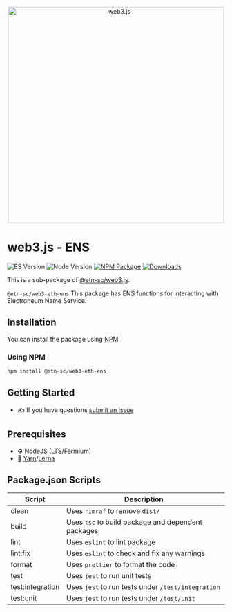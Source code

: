 <p align="center">
  <img src="assets/logo/web3js.jpg" width="500" alt="web3.js" />
</p>

# web3.js - ENS

![ES Version](https://img.shields.io/badge/ES-2020-yellow)
![Node Version](https://img.shields.io/badge/node-14.x-green)
[![NPM Package][npm-image]][npm-url]
[![Downloads][downloads-image]][npm-url]

This is a sub-package of [@etn-sc/web3.js][repo].

`@etn-sc/web3-eth-ens` This package has ENS functions for interacting with Electroneum Name Service.

## Installation

You can install the package using [NPM](https://www.npmjs.com/package/@etn-sc/web3-eth-ens)

### Using NPM

```bash
npm install @etn-sc/web3-eth-ens
```

## Getting Started

-   :writing_hand: If you have questions [submit an issue](https://github.com/electroneum/electroneum-web3.js/issues/new)

## Prerequisites

-   :gear: [NodeJS](https://nodejs.org/) (LTS/Fermium)
-   :toolbox: [Yarn](https://yarnpkg.com/)/[Lerna](https://lerna.js.org/)

## Package.json Scripts

| Script           | Description                                        |
| ---------------- | -------------------------------------------------- |
| clean            | Uses `rimraf` to remove `dist/`                    |
| build            | Uses `tsc` to build package and dependent packages |
| lint             | Uses `eslint` to lint package                      |
| lint:fix         | Uses `eslint` to check and fix any warnings        |
| format           | Uses `prettier` to format the code                 |
| test             | Uses `jest` to run unit tests                      |
| test:integration | Uses `jest` to run tests under `/test/integration` |
| test:unit        | Uses `jest` to run tests under `/test/unit`        |

[docs]: https://docs.web3js.org/
[repo]: https://github.com/electroneum/electroneum-web3.js/tree/4.x/packages/web3-eth-ens
[npm-image]: https://img.shields.io/github/package-json/v/electroneum/electroneum-web3.js/4.x?filename=packages%2Fweb3-eth-ens%2Fpackage.json
[npm-url]: https://npmjs.org/package/@etn-sc/web3-eth-ens
[downloads-image]: https://img.shields.io/npm/dm/@etn-sc/web3-eth-ens?label=npm%20downloads
